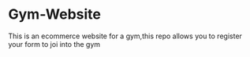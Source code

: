 # Gym-Website
This is an ecommerce website for a gym,this repo allows you to register your form to joi into the gym
